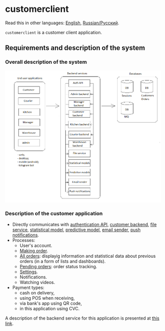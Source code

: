 # customerclient

Read this in other languages: [English](customerclient.md), [Russian/Русский](customerclient.ru.md). 

`customerclient` is a customer client application.

## Requirements and description of the system

### Overall description of the system

![system_overall](../img/system_overall.png)

### Description of the customer application

- Directly communicates with [authentication API](../backend/authbackend.md), [customer backend](../backend/customerbackend.md), [file service](../backend/fileservice.md), [statistical model](../backend/statisticalmodel.md), [predictive model](../backend/predictivemodel.md), [email sender](../backend/emailsender.md), [push notifications](../backend/pushnotifications.md).
- Processes:
    - User's account.
    - [Making order](processes/customer.makeorder.md).
    - [All orders](processes/customer.orders.md): displayig information and statistical data about previous orders (in a form of lists and dashboards).
    - [Pending orders](processes/customer.pendingorders.md): order status tracking.
    - [Settings](processes/customer.settings.md).
    - Notifications.
    - Watching videos.
- Payment types:
    - cash on delivery, 
    - using POS when receiving,
    - via bank's app using QR code,
    - in this application using CVC.

A description of the backend service for this application is presented at [this link](../backend/customerbackend.md).
